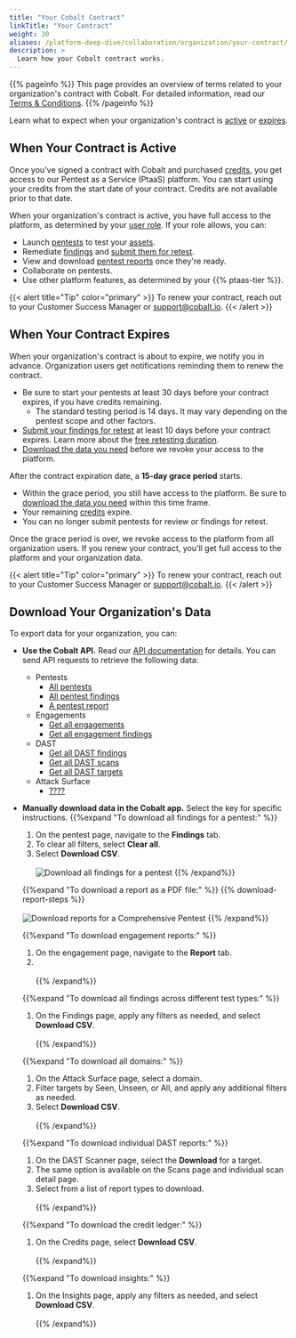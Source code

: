 ```yaml
---
title: "Your Cobalt Contract"
linkTitle: "Your Contract"
weight: 30
aliases: /platform-deep-dive/collaboration/organization/your-contract/
description: >
  Learn how your Cobalt contract works.
---
```


{{% pageinfo %}}
This page provides an overview of terms related to your organization's contract with Cobalt. For detailed information, read our [Terms & Conditions](https://www.cobalt.io/terms).
{{% /pageinfo %}}

Learn what to expect when your organization's contract is [active](#when-your-contract-is-active) or [expires](#when-your-contract-expires).

## When Your Contract is Active

Once you've signed a contract with Cobalt and purchased [credits](/platform-deep-dive/credits/), you get access to our Pentest as a Service (PtaaS) platform. You can start using your credits from the start date of your contract. Credits are not available prior to that date.

When your organization's contract is active, you have full access to the platform, as determined by your [user role](/platform-deep-dive/collaboration/user-roles/). If your role allows, you can:

- Launch [pentests](/platform-deep-dive/pentests/) to test your [assets](/platform-deep-dive/assets/).
- Remediate [findings](/platform-deep-dive/pentests/findings/) and [submit them for retest](/platform-deep-dive/pentests/findings/remediate-findings/#submit-a-finding-for-retest).
- View and download [pentest reports](/platform-deep-dive/pentests/reports/) once they're ready.
- Collaborate on pentests.
- Use other platform features, as determined by your {{% ptaas-tier %}}.

{{< alert title="Tip" color="primary" >}}
To renew your contract, reach out to your Customer Success Manager or support@cobalt.io.
{{< /alert >}}

## When Your Contract Expires

When your organization's contract is about to expire, we notify you in advance. Organization users get notifications reminding them to renew the contract.

- Be sure to start your pentests at least 30 days before your contract expires, if you have credits remaining.
  - The standard testing period is 14 days. It may vary depending on the pentest scope and other factors.
- [Submit your findings for retest](/platform-deep-dive/pentests/findings/remediate-findings/#submit-a-finding-for-retest) at least 10 days before your contract expires. Learn more about the [free retesting duration](/platform-deep-dive/pentests/findings/remediate-findings/#free-retesting-duration).
- [Download the data you need](#download-your-organizations-pentest-data) before we revoke your access to the platform.

After the contract expiration date, a **15-day grace period** starts.

- Within the grace period, you still have access to the platform. Be sure to [download the data you need](#download-your-organizations-pentest-data) within this time frame.
- Your remaining [credits](/platform-deep-dive/credits/) expire.
- You can no longer submit pentests for review or findings for retest.

Once the grace period is over, we revoke access to the platform from all organization users. If you renew your contract, you'll get full access to the platform and your organization data.

{{< alert title="Tip" color="primary" >}}
To renew your contract, reach out to your Customer Success Manager or support@cobalt.io.
{{< /alert >}}

## Download Your Organization's Data

To export data for your organization, you can:

- **Use the Cobalt API.** Read our [API documentation](/cobalt-api/documentation/v2) for details. You can send API requests to retrieve the following data:
  - Pentests
    - [All pentests](/cobalt-api/documentation/v2/#get-all-pentests)
    - [All pentest findings](/cobalt-api/documentation/v2/#get-all-findings)
    - [A pentest report](/cobalt-api/documentation/v2/#get-a-pentest-report)
  - Engagements
    - [Get all engagements](/cobalt-api/documentation/v2/#get-all-engagements)
    - [Get all engagement findings](/cobalt-api/documentation/v2/#get-all-engagement-findings)
  - DAST
    - [Get all DAST findings](/cobalt-api/documentation/v2/#get-all-dast-findings)
    - [Get all DAST scans](/cobalt-api/documentation/v2/#get-all-dast-scans)
    - [Get all DAST targets](/cobalt-api/documentation/v2/#get-all-dast-targets)
  - Attack Surface 
    - [????](/cobalt-api/documentation/v2/#get-attack-surface)
- **Manually download data in the Cobalt app.** Select the <i style="font-size:x-large; color: #0047AB" class="fas fa-chevron-right"></i> key for specific instructions.
   {{%expand "To download all findings for a pentest:" %}}
   1. On the pentest page, navigate to the **Findings** tab.
   2. To clear all filters, select **Clear all**.
   3. Select **Download CSV**.<br><br>
   ![Download all findings for a pentest](/deepdive/download-findings.png "Download all findings for a pentest")
   {{% /expand%}}

   {{%expand "To download a report as a PDF file:" %}}
   {{% download-report-steps %}}<br><br>
   ![Download reports for a Comprehensive Pentest](/deepdive/download-report.png "Download reports for a Comprehensive Pentest")
   {{% /expand%}}

   {{%expand "To download engagement reports:" %}}
   1. On the engagement page, navigate to the **Report** tab.
   2. <br><br>
   {{% /expand%}}
  
   {{%expand "To download all findings across different test types:" %}}
   1. On the Findings page, apply any filters as needed, and select **Download CSV**.<br><br>
   {{% /expand%}}
  
   {{%expand "To download all domains:" %}}
   1. On the Attack Surface page, select a domain.
   2. Filter targets by Seen, Unseen, or All, and apply any additional filters as needed.
   3. Select **Download CSV**.<br><br>
   {{% /expand%}}
  
   {{%expand "To download individual DAST reports:" %}}
   1. On the DAST Scanner page, select the **Download** for a target.
     2. The same option is available on the Scans page and individual scan detail page.   
   3. Select from a list of report types to download.<br><br>
   {{% /expand%}}
  
   {{%expand "To download the credit ledger:" %}}
   1. On the Credits page, select **Download CSV**.<br><br>
   {{% /expand%}}
  
   {{%expand "To download insights:" %}}
   1. On the Insights page, apply any filters as needed, and select **Download CSV**.<br><br>
   {{% /expand%}}
